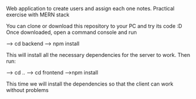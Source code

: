 Web application to create users and assign each one notes. Practical exercise with MERN stack

You can clone or download this repository to your PC and try its code :D
Once downloaded, open a command console and run

--> cd backend
--> npm install

This will install all the necessary dependencies for the server to work. Then run:

--> cd ..
--> cd frontend
-->npm install 

This time we will install the dependencies so that the client can work without problems
